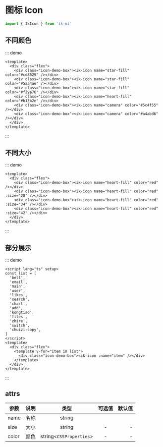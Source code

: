 # 图标 Icon

```javascript
import { IkIcon } from 'ik-ui'
```

## 不同颜色

::: demo

```vue
<template>
  <div class="flex">
    <div class="icon-demo-box"><ik-icon name="star-fill" color="#cd8025" /></div>
    <div class="icon-demo-box"><ik-icon name="star-fill" color="#5aa4ae" /></div>
    <div class="icon-demo-box"><ik-icon name="star-fill" color="#f29a76" /></div>
    <div class="icon-demo-box"><ik-icon name="heart-fill" color="#b13b2e" /></div>
    <div class="icon-demo-box"><ik-icon name="camera" color="#5c4f55" /></div>
    <div class="icon-demo-box"><ik-icon name="camera" color="#a4abd6" /></div>
  </div>
</template>
```

:::

## 不同大小

::: demo

```vue
<template>
  <div class="flex">
    <div class="icon-demo-box"><ik-icon name="heart-fill" color="red" /></div>
    <div class="icon-demo-box"><ik-icon name="heart-fill" color="red" :size="28" /></div>
    <div class="icon-demo-box"><ik-icon name="heart-fill" color="red" :size="34" /></div>
    <div class="icon-demo-box"><ik-icon name="heart-fill" color="red" :size="42" /></div>
  </div>
</template>
```

:::

## 部分展示

::: demo

```vue
<script lang="ts" setup>
const list = [
  'bell',
  'email',
  'main',
  'user',
  'likes',
  'search',
  'chart',
  'add',
  'kongtiao',
  'files',
  'zhire',
  'switch',
  'chuizi-copy',
]
</script>
<template>
  <div class="flex">
    <template v-for="item in list">
      <div class="icon-demo-box"><ik-icon :name="item" /></div>
    </template>
  </div>
</template>
```

:::

## attrs

| 参数  | 说明 |          类型           | 可选值 | 默认值 |
| ----- | :--: | :---------------------: | :----: | -----: |
| name  | 名称 |         string          |        |        |
| size  | 大小 |         string          |   -    |      - |
| color | 颜色 | string<`CSSProperties`> |   -    |      - |

<style lang="scss">
  .flex {
    display: flex;
    flex-wrap: wrap;
  }
  .icon-demo-box {
    padding: 15px;
    transition: all .2s;
    cursor: pointer;
    border-radius: 4px;
    &:hover {
      box-shadow: 0 6px 16px -8px #00000014,
                  0 9px 28px #0000000d,
                  0 12px 48px 16px #00000008;
      transform: scale(1.3);
    }
  }
</style>
